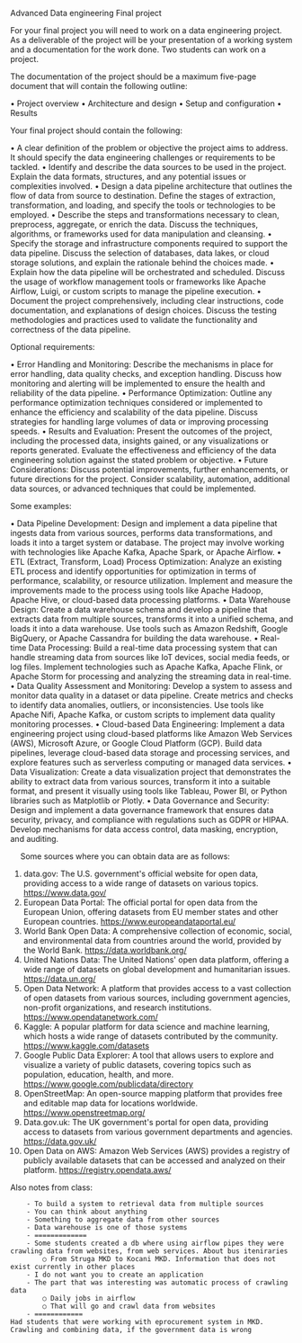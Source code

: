 Advanced Data engineering
Final project


For your final project you will need to work on a data engineering project. As a deliverable of the project will be your presentation of a working system and a documentation for the work done. Two students can work on a project. 

The documentation of the project should be a maximum five-page document that will contain the following outline:

•	Project overview
•	Architecture and design
•	Setup and configuration
•	Results 

Your final project should contain the following:

•	A clear definition of the problem or objective the project aims to address. It should specify the data engineering challenges or requirements to be tackled.
•	Identify and describe the data sources to be used in the project. Explain the data formats, structures, and any potential issues or complexities involved.
•	Design a data pipeline architecture that outlines the flow of data from source to destination. Define the stages of extraction, transformation, and loading, and specify the tools or technologies to be employed.
•	Describe the steps and transformations necessary to clean, preprocess, aggregate, or enrich the data. Discuss the techniques, algorithms, or frameworks used for data manipulation and cleansing.
•	Specify the storage and infrastructure components required to support the data pipeline. Discuss the selection of databases, data lakes, or cloud storage solutions, and explain the rationale behind the choices made.
•	Explain how the data pipeline will be orchestrated and scheduled. Discuss the usage of workflow management tools or frameworks like Apache Airflow, Luigi, or custom scripts to manage the pipeline execution.
•	Document the project comprehensively, including clear instructions, code documentation, and explanations of design choices. Discuss the testing methodologies and practices used to validate the functionality and correctness of the data pipeline.


Optional requirements:

•	Error Handling and Monitoring: Describe the mechanisms in place for error handling, data quality checks, and exception handling. Discuss how monitoring and alerting will be implemented to ensure the health and reliability of the data pipeline.
•	Performance Optimization: Outline any performance optimization techniques considered or implemented to enhance the efficiency and scalability of the data pipeline. Discuss strategies for handling large volumes of data or improving processing speeds.
•	Results and Evaluation: Present the outcomes of the project, including the processed data, insights gained, or any visualizations or reports generated. Evaluate the effectiveness and efficiency of the data engineering solution against the stated problem or objective.
•	Future Considerations: Discuss potential improvements, further enhancements, or future directions for the project. Consider scalability, automation, additional data sources, or advanced techniques that could be implemented.

Some examples:

•	Data Pipeline Development: Design and implement a data pipeline that ingests data from various sources, performs data transformations, and loads it into a target system or database. The project may involve working with technologies like Apache Kafka, Apache Spark, or Apache Airflow.
•	ETL (Extract, Transform, Load) Process Optimization: Analyze an existing ETL process and identify opportunities for optimization in terms of performance, scalability, or resource utilization. Implement and measure the improvements made to the process using tools like Apache Hadoop, Apache Hive, or cloud-based data processing platforms.
•	Data Warehouse Design: Create a data warehouse schema and develop a pipeline that extracts data from multiple sources, transforms it into a unified schema, and loads it into a data warehouse. Use tools such as Amazon Redshift, Google BigQuery, or Apache Cassandra for building the data warehouse.
•	Real-time Data Processing: Build a real-time data processing system that can handle streaming data from sources like IoT devices, social media feeds, or log files. Implement technologies such as Apache Kafka, Apache Flink, or Apache Storm for processing and analyzing the streaming data in real-time.
•	Data Quality Assessment and Monitoring: Develop a system to assess and monitor data quality in a dataset or data pipeline. Create metrics and checks to identify data anomalies, outliers, or inconsistencies. Use tools like Apache Nifi, Apache Kafka, or custom scripts to implement data quality monitoring processes.
•	Cloud-based Data Engineering: Implement a data engineering project using cloud-based platforms like Amazon Web Services (AWS), Microsoft Azure, or Google Cloud Platform (GCP). Build data pipelines, leverage cloud-based data storage and processing services, and explore features such as serverless computing or managed data services.
•	Data Visualization: Create a data visualization project that demonstrates the ability to extract data from various sources, transform it into a suitable format, and present it visually using tools like Tableau, Power BI, or Python libraries such as Matplotlib or Plotly.
•	Data Governance and Security: Design and implement a data governance framework that ensures data security, privacy, and compliance with regulations such as GDPR or HIPAA. Develop mechanisms for data access control, data masking, encryption, and auditing.

 
Some sources where you can obtain data are as follows:

1.	data.gov: The U.S. government's official website for open data, providing access to a wide range of datasets on various topics. https://www.data.gov/ 
2.	European Data Portal: The official portal for open data from the European Union, offering datasets from EU member states and other European countries. https://www.europeandataportal.eu/ 
3.	World Bank Open Data: A comprehensive collection of economic, social, and environmental data from countries around the world, provided by the World Bank. https://data.worldbank.org/ 
4.	United Nations Data: The United Nations' open data platform, offering a wide range of datasets on global development and humanitarian issues. https://data.un.org/ 
5.	Open Data Network: A platform that provides access to a vast collection of open datasets from various sources, including government agencies, non-profit organizations, and research institutions. https://www.opendatanetwork.com/ 
6.	Kaggle: A popular platform for data science and machine learning, which hosts a wide range of datasets contributed by the community. https://www.kaggle.com/datasets 
7.	Google Public Data Explorer: A tool that allows users to explore and visualize a variety of public datasets, covering topics such as population, education, health, and more. https://www.google.com/publicdata/directory 
8.	OpenStreetMap: An open-source mapping platform that provides free and editable map data for locations worldwide. https://www.openstreetmap.org/ 
9.	Data.gov.uk: The UK government's portal for open data, providing access to datasets from various government departments and agencies. https://data.gov.uk/ 
10.	Open Data on AWS: Amazon Web Services (AWS) provides a registry of publicly available datasets that can be accessed and analyzed on their platform. https://registry.opendata.aws/ 


Also notes from class:
```
    - To build a system to retrieval data from multiple sources
    - You can think about anything
    - Something to aggregate data from other sources
    - Data warehouse is one of those systems
    - =============
    - Some students created a db where using airflow pipes they were crawling data from websites, from web services. About bus iteniraries
        ○ From Struga MKD to Kocani MKD. Information that does not exist currently in other places
    - I do not want you to create an application
    - The part that was interesting was automatic process of crawling data
        ○ Daily jobs in airflow
        ○ That will go and crawl data from websites
    - ============
Had students that were working with eprocurement system in MKD. Crawling and combining data, if the government data is wrong
```